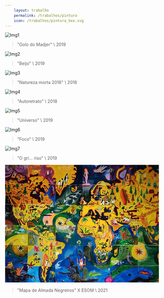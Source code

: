 ```yaml
---
    layout: trabalho
    permalink: /trabalhos/pintura
    icon: /trabalhos/pintura_hex.svg
---
```


![Img1](/assets/trabalhos/pintura/pi1.jpg)
> "Golo do Madjer" \ 2019

![Img2](/assets/trabalhos/pintura/pi2.jpg)
> "Beijo" \ 2019

![Img3](/assets/trabalhos/pintura/pi3.jpg)
> "Natureza morta 2018" \ 2018

![Img4](/assets/trabalhos/pintura/pi4.jpg)
> "Autoretrato" \ 2018

![Img5](/assets/trabalhos/pintura/pi5.jpg)
> "Universo" \ 2019

![Img6](/assets/trabalhos/pintura/pi6.jpg)
> "Foco" \ 2019

![Img7](/assets/trabalhos/pintura/pi7.jpg)
> "O gri... riso" \ 2019

![Img8](/assets/trabalhos/pintura/pi8.jpg)
> "Mapa de Almada Negreiros" X ESOM \ 2021